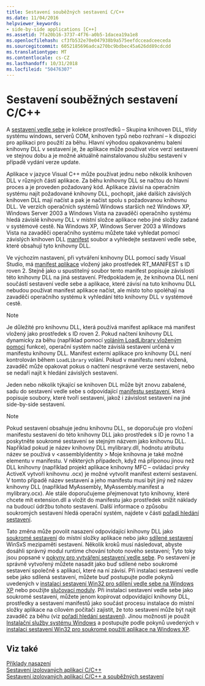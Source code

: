 ```yaml
---
title: Sestavení souběžných sestavení C/C++
ms.date: 11/04/2016
helpviewer_keywords:
- side-by-side applications [C++]
ms.assetid: 7fa20b16-3737-4f76-a0b5-1dacea19a1e8
ms.openlocfilehash: cf3fb532e70e047938b9a575eefdcceadceeceda
ms.sourcegitcommit: 6052185696adca270bc9bdbec45a626dd89cdcdd
ms.translationtype: MT
ms.contentlocale: cs-CZ
ms.lasthandoff: 10/31/2018
ms.locfileid: "50476307"
---
```

# <a name="building-cc-side-by-side-assemblies"></a>Sestavení souběžných sestavení C/C++

A [sestavení vedle sebe](/windows/desktop/SbsCs/about-side-by-side-assemblies-) je kolekce prostředků – Skupina knihoven DLL, třídy systému windows, serverů COM, knihoven typů nebo rozhraní – k dispozici pro aplikaci pro použití za běhu. Hlavní výhodou opakovanému balení knihovny DLL v sestavení je, že aplikace může používat více verzí sestavení ve stejnou dobu a je možné aktuálně nainstalovanou službu sestavení v případě vydání verze update.

Aplikace v jazyce Visual C++ může používat jednu nebo několik knihoven DLL v různých částí aplikace. Za běhu knihovny DLL se načtou do hlavní proces a je proveden požadovaný kód. Aplikace závisí na operačním systému najít požadované knihovny DLL, pochopit, jaké dalších závislých knihoven DLL mají načíst a pak je načíst spolu s požadovanou knihovnu DLL. Ve verzích operačních systémů Windows starších než Windows XP, Windows Server 2003 a Windows Vista na zavaděči operačního systému hledá závislé knihovny DLL v místní složce aplikace nebo jiné složky zadané v systémové cestě. Na Windows XP, Windows Server 2003 a Windows Vista na zavaděči operačního systému můžete také vyhledat pomocí závislých knihoven DLL [manifest](https://msdn.microsoft.com/library/windows/desktop/aa375365) soubor a vyhledejte sestavení vedle sebe, které obsahují tyto knihovny DLL.

Ve výchozím nastavení, při vytváření knihovny DLL pomocí sady Visual Studio, má [manifest aplikace](/windows/desktop/SbsCs/application-manifests) vložený jako prostředek RT_MANIFEST s ID roven 2. Stejně jako u spustitelný soubor tento manifest popisuje závislosti této knihovny DLL na jiná sestavení. Předpokladem je, že knihovna DLL není součástí sestavení vedle sebe a aplikace, které závisí na tuto knihovnu DLL nebudou používat manifest aplikace načíst, ale místo toho spoléhají na zavaděči operačního systému k vyhledání této knihovny DLL v systémové cestě.

> [!NOTE]
> Je důležité pro knihovnu DLL, která používá manifest aplikace má manifest vložený jako prostředek s ID roven 2. Pokud načtení knihovny DLL dynamicky za běhu (například pomocí [voláním LoadLibrary vloženým pomocí](/windows/desktop/api/libloaderapi/nf-libloaderapi-loadlibrarya) funkce), operační systém načte závislá sestavení určená v manifestu knihovny DLL. Manifest externí aplikace pro knihovny DLL není kontrolován během `LoadLibrary` volání. Pokud v manifestu není vložená, zavaděč může opakovat pokus o načtení nesprávné verze sestavení, nebo se nedaří najít k hledání závislých sestavení.

Jeden nebo několik týkající se knihoven DLL může být znovu zabalené, sadu do sestavení vedle sebe s odpovídající [manifestu sestavení](/windows/desktop/SbsCs/assembly-manifests), která popisuje soubory, které tvoří sestavení, jakož i závislost sestavení na jiné side-by-side sestavení.

> [!NOTE]
> Pokud sestavení obsahuje jednu knihovnu DLL, se doporučuje pro vložení manifestu sestavení do této knihovny DLL jako prostředek s ID je rovno 1 a poskytněte soukromé sestavení se stejným názvem jako knihovnu DLL. Například pokud je název knihovny DLL mylibrary.dll, hodnotu atributu název se používá v \<assemblyIdentity > Moje knihovna je také možné elementu v manifestu. V některých případech, když má příponou jinou než DLL knihovny (například projekt aplikace knihovny MFC – ovládací prvky ActiveX vytvoří knihovnu .ocx) je možné vytvořit manifest externí sestavení. V tomto případě název sestavení a jeho manifestu musí být jiný než název knihovny DLL (například MyAssembly, MyAssembly.manifest a mylibrary.ocx). Ale stále doporučujeme přejmenovat tyto knihovny, které chcete mít extension.dll a vložit do manifestu jako prostředek snížit náklady na budoucí údržbu tohoto sestavení. Další informace o způsobu soukromých sestavení hledá operační systém, najdete v části [pořadí hledání sestavení](/windows/desktop/SbsCs/assembly-searching-sequence).

Tato změna může povolit nasazení odpovídající knihovny DLL jako [soukromé sestavení](/windows/desktop/Msi/private-assemblies) do místní složky aplikace nebo jako [sdílené sestavení](/windows/desktop/Msi/shared-assemblies) WinSxS mezipaměti sestavení. Několik kroků musí následovat, abyste dosáhli správný modul runtime chování tohoto nového sestavení; Tyto toky jsou popsané v [pokyny pro vytváření sestavení vedle sebe](/windows/desktop/SbsCs/guidelines-for-creating-side-by-side-assemblies). Po sestavení je správně vytvořený můžete nasadit jako buď sdílené nebo soukromé sestavení společně s aplikací, které na ní závisí. Při instalaci sestavení vedle sebe jako sdílená sestavení, můžete buď postupujte podle pokynů uvedených v [instalaci sestavení Win32 pro sdílení vedle sebe na Windows XP](/windows/desktop/Msi/installing-win32-assemblies-for-side-by-side-sharing-on-windows-xp) nebo použijte [slučovací moduly](https://msdn.microsoft.com/library/windows/desktop/aa369820). Při instalaci sestavení vedle sebe jako soukromé sestavení, můžete jenom kopírovat odpovídající knihovny DLL, prostředky a sestavení manifestů jako součást procesu instalace do místní složky aplikace na cílovém počítači zajistit, že toto sestavení může být najít zavaděč za běhu (viz [pořadí hledání sestavení](/windows/desktop/SbsCs/assembly-searching-sequence)). Jinou možností je použít [Instalační služby systému Windows](/windows/desktop/Msi/windows-installer-portal) a postupujte podle pokynů uvedených v [instalaci sestavení Win32 pro soukromé použití aplikace na Windows XP](/windows/desktop/Msi/installing-win32-assemblies-for-the-private-use-of-an-application-on-windows-xp).

## <a name="see-also"></a>Viz také

[Příklady nasazení](../ide/deployment-examples.md)<br/>
[Sestavení izolovaných aplikací C/C++](../build/building-c-cpp-isolated-applications.md)<br/>
[Sestavení izolovaných aplikací C/C++ a souběžných sestavení](../build/building-c-cpp-isolated-applications-and-side-by-side-assemblies.md)